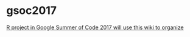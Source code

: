 # gsoc2017
[R project in Google Summer of Code 2017 will use this wiki to organize](https://github.com/rstats-gsoc/gsoc2017/wiki)
